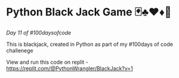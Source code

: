 # Python Black Jack Game 🃏♣️♥️♦️🐍

*Day 11 of #100daysofcode*

This is blackjack, created in Python as part of my #100days of code challenege

View and run this code on replit - https://replit.com/@PythonWrangler/BlackJack?v=1